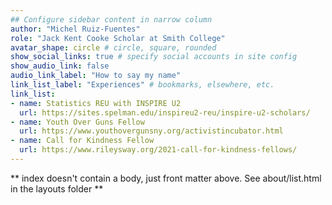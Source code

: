 ```yaml
---
## Configure sidebar content in narrow column
author: "Michel Ruiz-Fuentes"
role: "Jack Kent Cooke Scholar at Smith College"
avatar_shape: circle # circle, square, rounded
show_social_links: true # specify social accounts in site config
show_audio_link: false
audio_link_label: "How to say my name" 
link_list_label: "Experiences" # bookmarks, elsewhere, etc.
link_list:
- name: Statistics REU with INSPIRE U2
  url: https://sites.spelman.edu/inspireu2-reu/inspire-u2-scholars/ 
- name: Youth Over Guns Fellow
  url: https://www.youthovergunsny.org/activistincubator.html
- name: Call for Kindness Fellow
  url: https://www.rileysway.org/2021-call-for-kindness-fellows/
---
```


** index doesn't contain a body, just front matter above.
See about/list.html in the layouts folder **
